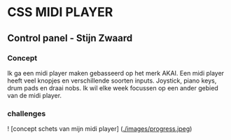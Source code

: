 # CSS MIDI PLAYER
## Control panel - Stijn Zwaard

### Concept
Ik ga een midi player maken gebasseerd op het merk AKAI. Een midi player heeft veel knopjes en verschillende soorten inputs. Joystick, piano keys, drum pads en draai nobs. Ik wil elke week focussen op een ander gebied van de midi player.

### challenges

! [concept schets van mijn midi player] ([./images/progress.jpeg](https://imgur.com/a/LV6PVqo))

